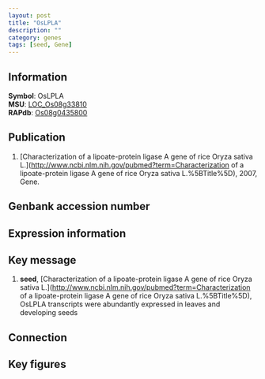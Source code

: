```yaml
---
layout: post
title: "OsLPLA"
description: ""
category: genes
tags: [seed, Gene]
---
```


## Information
__Symbol__: OsLPLA  
__MSU__: [LOC_Os08g33810](http://rice.plantbiology.msu.edu/cgi-bin/ORF_infopage.cgi?orf=LOC_Os08g33810)  
__RAPdb__: [Os08g0435800](http://rapdb.dna.affrc.go.jp/viewer/gbrowse_details/irgsp1?name=Os08g0435800)  

## Publication
1. [Characterization of a lipoate-protein ligase A gene of rice Oryza sativa L.](http://www.ncbi.nlm.nih.gov/pubmed?term=Characterization of a lipoate-protein ligase A gene of rice Oryza sativa L.%5BTitle%5D), 2007, Gene.

## Genbank accession number

## Expression information

## Key message
1. __seed__, [Characterization of a lipoate-protein ligase A gene of rice Oryza sativa L.](http://www.ncbi.nlm.nih.gov/pubmed?term=Characterization of a lipoate-protein ligase A gene of rice Oryza sativa L.%5BTitle%5D),  OsLPLA transcripts were abundantly expressed in leaves and developing seeds

## Connection

## Key figures



